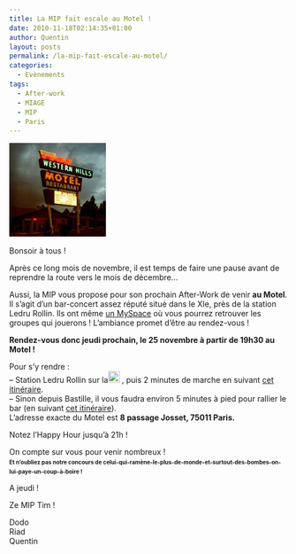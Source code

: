 ```yaml
---
title: La MIP fait escale au Motel !
date: 2010-11-18T02:14:35+01:00
author: Quentin
layout: posts
permalink: /la-mip-fait-escale-au-motel/
categories:
  - Evènements
tags:
  - After-work
  - MIAGE
  - MIP
  - Paris
---
```

<img src="/assets/uploads/2010/11/1431023190_50108222f2.jpg" alt="Le Motel" title="Le Motel" width="175" height="169" class="alignright size-full wp-image-328" />

Bonsoir à tous !

Après ce long mois de novembre, il est temps de faire une pause avant de reprendre la route vers le mois de décembre&#8230;

Aussi, la MIP vous propose pour son prochain After-Work de venir **au Motel**. Il s&#8217;agit d&#8217;un bar-concert assez réputé situé dans le XIe, près de la station Ledru Rollin. Ils ont même [un MySpace](https://www.myspace.com/lemotel) où vous pourrez retrouver les groupes qui jouerons ! L&#8217;ambiance promet d&#8217;être au rendez-vous !

**Rendez-vous donc jeudi prochain, le 25 novembre à partir de 19h30 au Motel !**

Pour s&#8217;y rendre :  
&#8211; Station Ledru Rollin sur la<img src="/assets/uploads/2010/11/8.png" alt="" title="Ligne 8" width="21" height="21" class="size-full wp-image-333" /> , puis 2 minutes de marche en suivant [cet itinéraire](https://fr.mappy.com/itinerary#d%5B%5D=Ledru-Rollin,+75012,+Paris,+Ile-de-France,+France&d%5B%5D=8,+Passage+Josset,+75011,+Paris,+Ile-de-France,+France&ipo=1&ipv=ped).  
&#8211; Sinon depuis Bastille, il vous faudra environ 5 minutes à pied pour rallier le bar (en suivant [cet itinéraire](https://fr.mappy.com/itinerary#d%5B%5D=Bastille,+75011,+75012,+Paris,+Ile-de-France,+France&d%5B%5D=8,+Passage+Josset,+75011,+Paris,+Ile-de-France,+France&ipo=1&lm=m&ipv=ped)).  
L&#8217;adresse exacte du Motel est **8 passage Josset, 75011 Paris.**

Notez l&#8217;Happy Hour jusqu&#8217;à 21h !

On compte sur vous pour venir nombreux !  
<span style="font-size:x-small"><strong>Et n&#8217;oubliez pas notre concours de celui-qui-ramène-le-plus-de-monde-et-surtout-des-bombes-on-lui-paye-un-coup-à-boire !</strong></span>

A jeudi !

Ze MIP Tim !

Dodo  
Riad  
Quentin
